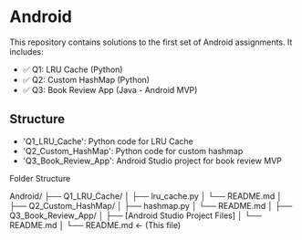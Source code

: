# Android

This repository contains solutions to the first set of Android assignments. It includes:

- ✅ Q1: LRU Cache (Python)
- ✅ Q2: Custom HashMap (Python)
- ✅ Q3: Book Review App (Java - Android MVP)

## Structure

- 'Q1_LRU_Cache': Python code for LRU Cache
- 'Q2_Custom_HashMap': Python code for custom hashmap
- 'Q3_Book_Review_App': Android Studio project for book review MVP


Folder Structure

Android/
├── Q1_LRU_Cache/
│   ├── lru_cache.py
│   └── README.md
│
├── Q2_Custom_HashMap/
│   ├── hashmap.py
│   └── README.md
│
├── Q3_Book_Review_App/
│   ├── [Android Studio Project Files]
│   └── README.md
│
└── README.md  ← (This file)
